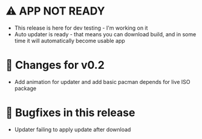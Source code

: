 # ⚠️ APP NOT READY
- This release is here for dev testing - I'm working on it
- Auto updater is ready - that means you can download build, and in some time it will automatically become usable app

# 🎯 Changes for v0.2
- Add animation for updater and add basic pacman depends for live ISO package

# 🐛 Bugfixes in this release
- Updater failing to apply update after download